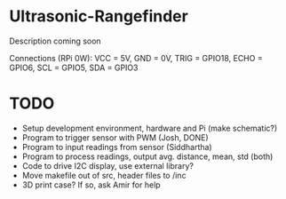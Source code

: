 # Ultrasonic-Rangefinder

Description coming soon

Connections (RPi 0W): VCC = 5V, GND = 0V, TRIG = GPIO18, ECHO = GPIO6, SCL = GPIO5, SDA = GPIO3

# TODO

* Setup development environment, hardware and Pi (make schematic?)
* Program to trigger sensor with PWM (Josh, DONE)
* Program to input readings from sensor (Siddhartha)
* Program to process readings, output avg. distance, mean, std (both)
* Code to drive I2C display, use external library?
* Move makefile out of src, header files to /inc
* 3D print case? If so, ask Amir for help
